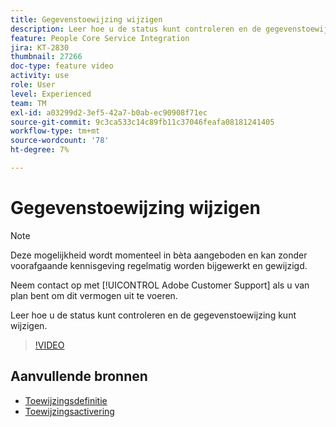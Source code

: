```yaml
---
title: Gegevenstoewijzing wijzigen
description: Leer hoe u de status kunt controleren en de gegevenstoewijzing kunt wijzigen.
feature: People Core Service Integration
jira: KT-2830
thumbnail: 27266
doc-type: feature video
activity: use
role: User
level: Experienced
team: TM
exl-id: a03299d2-3ef5-42a7-b0ab-ec90908f71ec
source-git-commit: 9c3ca533c14c89fb11c37046feafa08181241405
workflow-type: tm+mt
source-wordcount: '78'
ht-degree: 7%

---
```


# Gegevenstoewijzing wijzigen

>[!NOTE]
>
>Deze mogelijkheid wordt momenteel in bèta aangeboden en kan zonder voorafgaande kennisgeving regelmatig worden bijgewerkt en gewijzigd.
>
>Neem contact op met [!UICONTROL Adobe Customer Support] als u van plan bent om dit vermogen uit te voeren.

Leer hoe u de status kunt controleren en de gegevenstoewijzing kunt wijzigen.

>[!VIDEO](https://video.tv.adobe.com/v/27266?quality=12&learn=on)

## Aanvullende bronnen

* [Toewijzingsdefinitie](https://experienceleague.adobe.com/docs/campaign-standard/using/integrating-with-adobe-cloud/adobe-experience-platform/data-connector/aep-mapping-definition.html)
* [Toewijzingsactivering](https://experienceleague.adobe.com/docs/campaign-standard/using/integrating-with-adobe-cloud/adobe-experience-platform/data-connector/aep-mapping-activation.html)
